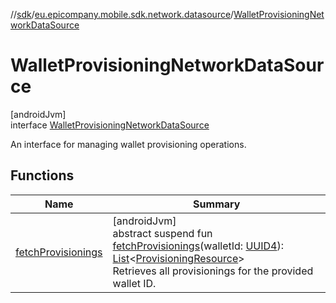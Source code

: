 //[sdk](../../../index.md)/[eu.epicompany.mobile.sdk.network.datasource](../index.md)/[WalletProvisioningNetworkDataSource](index.md)

# WalletProvisioningNetworkDataSource

[androidJvm]\
interface [WalletProvisioningNetworkDataSource](index.md)

An interface for managing wallet provisioning operations.

## Functions

| Name | Summary |
|---|---|
| [fetchProvisionings](fetch-provisionings.md) | [androidJvm]<br>abstract suspend fun [fetchProvisionings](fetch-provisionings.md)(walletId: [UUID4](../../eu.epicompany.mobile.android.datatypes/index.md#229649042%2FClasslikes%2F462465411)): [List](https://kotlinlang.org/api/latest/jvm/stdlib/kotlin.collections/-list/index.html)&lt;[ProvisioningResource](../../eu.epicompany.mobile.sdk.network.model.provisioning/-provisioning-resource/index.md)&gt;<br>Retrieves all provisionings for the provided wallet ID. |
